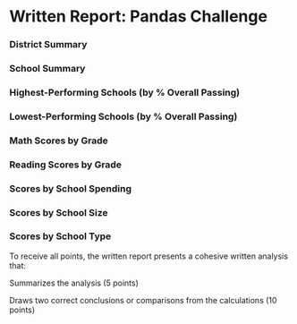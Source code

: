 # Written Report: Pandas Challenge 
### District Summary

### School Summary

### Highest-Performing Schools (by % Overall Passing)

### Lowest-Performing Schools (by % Overall Passing)

### Math Scores by Grade

### Reading Scores by Grade

### Scores by School Spending

### Scores by School Size

### Scores by School Type

To receive all points, the written report presents a cohesive written analysis that:

Summarizes the analysis (5 points)

Draws two correct conclusions or comparisons from the calculations (10 points)
